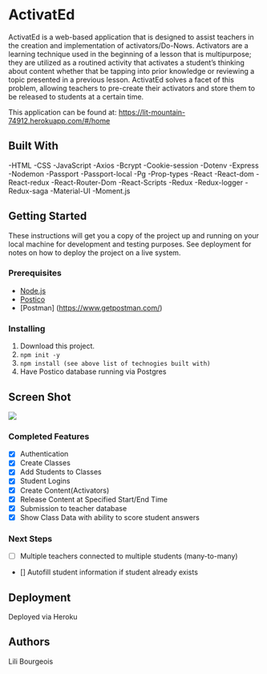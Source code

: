 # ActivatEd

ActivatEd is a web-based application that is designed to assist teachers in the creation and implementation of activators/Do-Nows. Activators are a learning technique used in the beginning of a lesson that is multipurpose; they are utilized as a routined activity that activates a student’s thinking about content whether that be tapping into prior knowledge or reviewing a topic presented in a previous lesson. ActivatEd solves a facet of this problem, allowing teachers to pre-create their activators and store them to be released to students at a certain time. 

This application can be found at:
https://lit-mountain-74912.herokuapp.com/#/home

## Built With

-HTML
-CSS
-JavaScript
-Axios
-Bcrypt
-Cookie-session
-Dotenv
-Express
-Nodemon
-Passport
-Passport-local
-Pg
-Prop-types
-React
-React-dom
-React-redux
-React-Router-Dom
-React-Scripts
-Redux
-Redux-logger
-Redux-saga
-Material-UI
-Moment.js


## Getting Started

These instructions will get you a copy of the project up and running on your local machine for development and testing purposes. See deployment for notes on how to deploy the project on a live system.

### Prerequisites

- [Node.js](https://nodejs.org/en/)
- [Postico](https://eggerapps.at/postico/)
- [Postman] (https://www.getpostman.com/)


### Installing


1. Download this project.
2. `npm init -y`
3. `npm install (see above list of technogies built with)`
4. Have Postico database running via Postgres


## Screen Shot

<img src="/server/public/images/screenShot.png/">


### Completed Features

- [x] Authentication
- [x] Create Classes
- [x] Add Students to Classes
- [x] Student Logins
- [x] Create Content(Activators)
- [x] Release Content at Specified Start/End Time
- [x] Submission to teacher database
- [x] Show Class Data with ability to score student answers

### Next Steps

- [ ] Multiple teachers connected to multiple students (many-to-many)
- [] Autofill student information if student already exists 

## Deployment

Deployed via Heroku

## Authors

Lili Bourgeois

